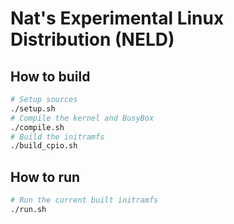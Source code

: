 # Nat's Experimental Linux Distribution (NELD)

## How to build

```sh
# Setup sources
./setup.sh
# Compile the kernel and BusyBox
./compile.sh
# Build the initramfs
./build_cpio.sh
```

## How to run

```sh
# Run the current built initramfs
./run.sh
```
